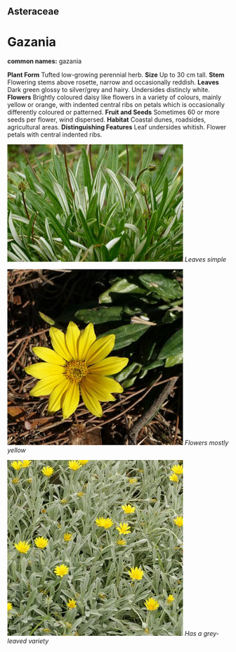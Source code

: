 ## Asteraceae
# Gazania
**common names:** gazania

**Plant Form** Tufted low-growing perennial herb. **Size** Up to 30 cm tall. **Stem** Flowering stems above rosette, narrow and occasionally reddish. **Leaves** Dark green glossy to silver/grey and hairy. Undersides distincly white. **Flowers** Brightly coloured daisy like flowers in a variety of colours, mainly yellow or orange, with indented central ribs on petals which is occasionally differently coloured or patterned. **Fruit and Seeds** Sometimes 60 or more seeds per flower, wind dispersed. **Habitat** Coastal dunes, roadsides, agricultural areas. **Distinguishing Features** Leaf undersides whitish. Flower petals with central indented ribs.


![Leaves simple](8631_P6880610.jpg)
 *Leaves simple* 

![Flowers mostly yellow](79644_P1066527.jpg)
 *Flowers mostly yellow* 

![Has a grey-leaved variety](69552_P1022041.jpg)
 *Has a grey-leaved variety* 

